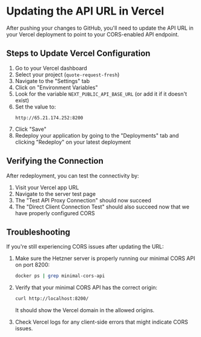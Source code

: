 # Updating the API URL in Vercel

After pushing your changes to GitHub, you'll need to update the API URL in your Vercel deployment to point to your CORS-enabled API endpoint.

## Steps to Update Vercel Configuration

1. Go to your Vercel dashboard
2. Select your project (`quote-request-fresh`)
3. Navigate to the "Settings" tab
4. Click on "Environment Variables"
5. Look for the variable `NEXT_PUBLIC_API_BASE_URL` (or add it if it doesn't exist)
6. Set the value to:
   ```
   http://65.21.174.252:8200
   ```
7. Click "Save"
8. Redeploy your application by going to the "Deployments" tab and clicking "Redeploy" on your latest deployment

## Verifying the Connection

After redeployment, you can test the connectivity by:

1. Visit your Vercel app URL
2. Navigate to the server test page 
3. The "Test API Proxy Connection" should now succeed
4. The "Direct Client Connection Test" should also succeed now that we have properly configured CORS

## Troubleshooting

If you're still experiencing CORS issues after updating the URL:

1. Make sure the Hetzner server is properly running our minimal CORS API on port 8200:
   ```bash
   docker ps | grep minimal-cors-api
   ```

2. Verify that your minimal CORS API has the correct origin:
   ```bash
   curl http://localhost:8200/
   ```
   It should show the Vercel domain in the allowed origins.

3. Check Vercel logs for any client-side errors that might indicate CORS issues. 